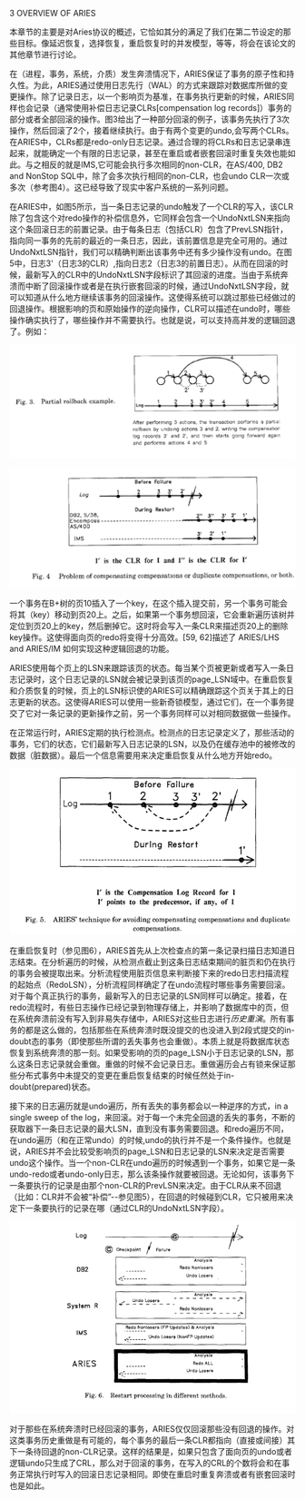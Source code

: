 3 OVERVIEW OF ARIES

本章节的主要是对Aries协议的概述，它恰如其分的满足了我们在第二节设定的那些目标。像延迟恢复，选择恢复，重启恢复时的并发模型，等等，将会在该论文的其他章节进行讨论。

在（进程，事务，系统，介质）发生奔溃情况下，ARIES保证了事务的原子性和持久性。为此，ARIES通过使用日志先行（WAL）的方式来跟踪对数据库所做的变更操作。除了记录日志，以一个影响页为基准，在事务执行更新的时候，ARIES同样也会记录（通常使用补偿日志记录CLRs[compensation log records]）事务的部分或者全部回滚的操作。图3给出了一种部分回滚的例子，该事务先执行了3次操作，然后回滚了2个，接着继续执行。由于有两个变更的undo,会写两个CLRs。在ARIES中，CLRs都是redo-only日志记录。通过合理的将CLRs和日志记录串连起来，就能确定一个有限的日志记录，甚至在重启或者嵌套回滚时重复失效也能如此。与之相反的就是IMS,它可能会执行多次相同的non-CLR，在AS/400, DB2 and NonStop SQL中，除了会多次执行相同的non-CLR，也会undo CLR一次或多次（参考图4）。这已经导致了现实中客户系统的一系列问题。

在ARIES中，如图5所示，当一条日志记录的undo触发了一个CLR的写入，该CLR除了包含这个对redo操作的补偿信息外，它同样会包含一个UndoNxtLSN来指向这个条回滚日志的前置记录。由于每条日志（包括CLR）包含了PrevLSN指针，指向同一事务的先前的最近的一条日志，因此，该前置信息是完全可用的。通过UndoNxtLSN指针，我们可以精确判断出该事务中还有多少操作没有undo。在图5中，日志3'（日志3的CLR）,指向日志2（日志3的前置日志）。从而在回滚的时候，最新写入的CLR中的UndoNxtLSN字段标识了其回滚的进度。当由于系统奔溃而中断了回滚操作或者是在执行嵌套回滚的时候，通过UndoNxtLSN字段，就可以知道从什么地方继续该事务的回滚操作。这使得系统可以跳过那些已经做过的回退操作。根据影响的页和原始操作的逆向操作，CLR可以描述在undo时，哪些操作确实执行了，哪些操作并不需要执行。也就是说，可以支持高并发的逻辑回退了。例如：

![](./img/fig3.png)

![](./img/fig4.png)

一个事务在B+树的页10插入了一个key，在这个插入提交前，另一个事务可能会将其（key）移动到页20上。之后，如果第一个事务想回滚，它会重新遍历该树并定位到页20上的key，然后删掉它。这时将会写入一条CLR来描述页20上的删除key操作。这使得面向页的redo将变得十分高效。[59, 62]描述了 ARIES/LHS and ARIES/IM 如何实现这种逻辑回退的功能。

ARIES使用每个页上的LSN来跟踪该页的状态。每当某个页被更新或者写入一条日志记录时，这个日志记录的LSN就会被记录到该页的page_LSN域中。在重启恢复和介质恢复的时候，页上的LSN标识使的ARIES可以精确跟踪这个页关于其上的日志更新的状态。这使得ARIES可以使用一些新奇锁模型，通过它们，在一个事务提交了它对一条记录的更新操作之前，另一个事务同样可以对相同数据做一些操作。

在正常运行时，ARIES定期的执行检测点。检测点的日志记录定义了，那些活动的事务，它们的状态，它们最新写入日志记录的LSN，以及仍在缓存池中的被修改的数据（脏数据）。最后一个信息需要用来决定重启恢复从什么地方开始redo。

![](./img/fig5.png)

在重启恢复时（参见图6），ARIES首先从上次检查点的第一条记录扫描日志知道日志结束。在分析遍历的时候，从检测点截止到这条日志结束期间的脏页和仍在执行的事务会被提取出来。分析流程使用脏页信息来判断接下来的redo日志扫描流程的起始点（RedoLSN），分析流程同样确定了在undo流程时哪些事务需要回滚。对于每个真正执行的事务，最新写入的日志记录的LSN同样可以确定。接着，在redo流程时，有些日志操作已经记录到物理存储上，并影响了数据库中的页，但在系统奔溃前没有写入到非易失存储中，ARIES对这些日志进行*历史重演*。所有事务的都是这么做的，包括那些在系统奔溃时既没提交的也没进入到2段式提交的in-doubt态的事务（即使那些所谓的丢失事务也会重做）。本质上就是将数据库状态恢复到系统奔溃的那一刻。如果受影响的页的page_LSN小于日志记录的LSN，那么这条日志记录就会重做。重做的时候不会记录日志。重做遍历会占有锁来保证那些分布式事务中未提交的变更在重启恢复结束的时候任然处于in-doubt(prepared)状态。

接下来的日志遍历就是undo遍历，所有丢失的事务都会以一种逆序的方式，in a single sweep of the log，来回滚。对于每一个未完全回退的丢失的事务，不断的获取器下一条日志记录的最大LSN，直到没有事务需要回退。和redo遍历不同，在undo遍历（和在正常undo）的时候,undo的执行并不是一个条件操作。也就是说，ARIES并不会比较受影响页的page_LSN和日志记录的LSN来决定是否需要undo这个操作。当一个non-CLR在undo遍历的时候遇到一个事务，如果它是一条undo-redo或者undo-only日志，那么该条操作就要被回退。无论如何，该事务下一条要执行的记录是由那个non-CLR的PrevLSN来决定。由于CLR从来不回退（比如：CLR并不会被“补偿”--参见图5），在回退的时候碰到CLR，它只被用来决定下一条要执行的记录在哪（通过CLR的UndoNxtLSN字段）。

![](./img/fig6.png)


对于那些在系统奔溃时已经回滚的事务，ARIES仅仅回滚那些没有回退的操作。对这类事务历史重做是有可能的，每个事务的最后一条CLR都指向（直接或间接）其下一条待回退的non-CLR记录。这样的结果是，如果只包含了面向页的undo或者逻辑undo只生成了CRL，那么对于回滚的事务，在写入的CRL的个数将会和在事务正常执行时写入的回滚日志记录相同。即使在重启时重复奔溃或者有嵌套回滚时也是如此。

